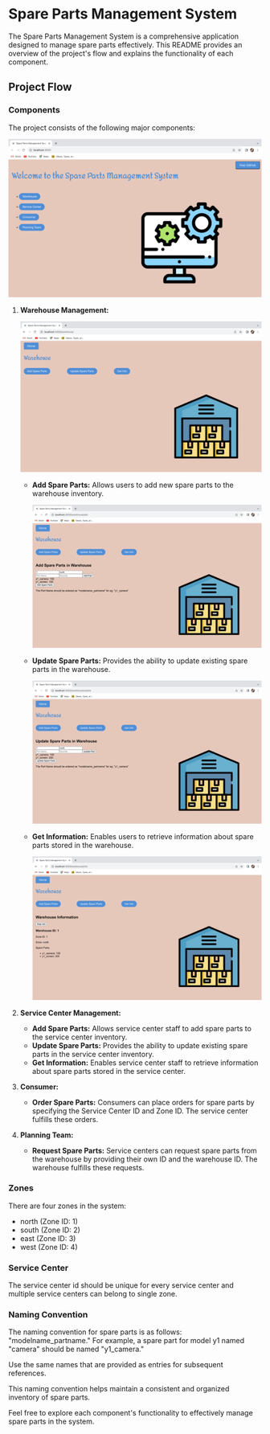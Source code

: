 # Spare Parts Management System

The Spare Parts Management System is a comprehensive application designed to manage spare parts effectively. This README provides an overview of the project's flow and explains the functionality of each component.

## Project Flow

### Components

The project consists of the following major components:

![Image Alt Text](../screenshots/1.png)


1. **Warehouse Management:**

   ![Image Alt Text](../screenshots/2.png)
   
   - **Add Spare Parts:** Allows users to add new spare parts to the warehouse inventory.
     
     ![Image Alt Text](../screenshots/3.png)
     
   - **Update Spare Parts:** Provides the ability to update existing spare parts in the warehouse.
     
     ![Image Alt Text](../screenshots/4.png)
      
   - **Get Information:** Enables users to retrieve information about spare parts stored in the warehouse.

     ![Image Alt Text](../screenshots/5.png)

1. **Service Center Management:**
   - **Add Spare Parts:** Allows service center staff to add spare parts to the service center inventory.
   - **Update Spare Parts:** Provides the ability to update existing spare parts in the service center inventory.
   - **Get Information:** Enables service center staff to retrieve information about spare parts stored in the service center.

2. **Consumer:**
   - **Order Spare Parts:** Consumers can place orders for spare parts by specifying the Service Center ID and Zone ID. The service center fulfills these orders.
   
3. **Planning Team:**
   - **Request Spare Parts:** Service centers can request spare parts from the warehouse by providing their own ID and the warehouse ID. The warehouse fulfills these requests.

### Zones

There are four zones in the system:
- north (Zone ID: 1)
- south (Zone ID: 2)
- east  (Zone ID: 3)
- west  (Zone ID: 4)

### Service Center

The service center id should be unique for every service center and multiple service centers can belong to single zone.

### Naming Convention

The naming convention for spare parts is as follows: "modelname_partname." For example, a spare part for model y1 named "camera" should be named "y1_camera."

Use the same names that are provided as entries for subsequent references.

This naming convention helps maintain a consistent and organized inventory of spare parts.

Feel free to explore each component's functionality to effectively manage spare parts in the system.

